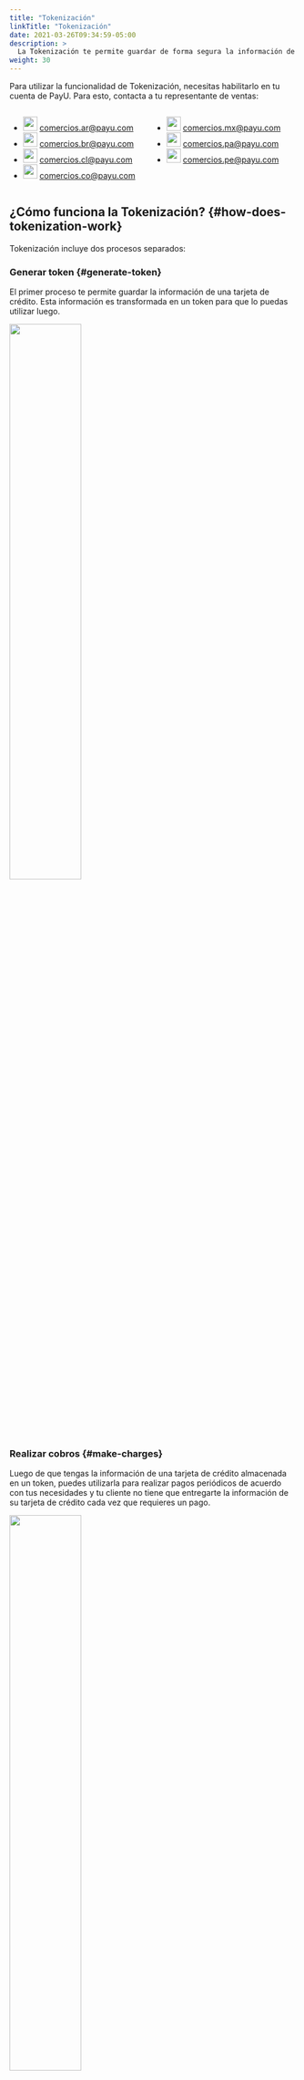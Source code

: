 ```yaml
---
title: "Tokenización"
linkTitle: "Tokenización"
date: 2021-03-26T09:34:59-05:00
description: >
  La Tokenización te permite guardar de forma segura la información de las tarjetas de crédito de tus clientes a través de la creación de un token. Este token te permite realizar pagos regulares o implementar la funcionalidad de _Pago a un clic_, siguiendo los estándares de seguridad de PCI DSS (Payment Card Industry Data Security Standard) para manejar la información de las tarjetas de crédito.
weight: 30
---
```


Para utilizar la funcionalidad de Tokenización, necesitas habilitarlo en tu cuenta de PayU. Para esto, contacta a tu representante de ventas:

<div style="display: flex;">
  <div style="float: left;width: 50%;">
    <ul>
      <li><img src="/assets/Argentina.png" width="25px"/> <a href="comercios.ar@payu.com">comercios.ar@payu.com</a></li>
      <li><img src="/assets/Brasil.png" width="25px"/> <a href="comercios.br@payu.com">comercios.br@payu.com</a></li>
      <li><img src="/assets/Chile.png" width="25px"/> <a href="comercios.cl@payu.com">comercios.cl@payu.com</a></li>
      <li><img src="/assets/Colombia.png" width="25px"/> <a href="comercios.co@payu.com">comercios.co@payu.com</a></li>
    </ul>
  </div>
  <div style="float: left;width: 50%;">
    <ul>
      <li><img src="/assets/Mexico.png" width="25px"/> <a href="comercios.mx@payu.com">comercios.mx@payu.com</a></li>
      <li><img src="/assets/Panama.png" width="25px"/> <a href="comercios.pa@payu.com">comercios.pa@payu.com</a></li>
      <li><img src="/assets/Peru.png" width="25px"/> <a href="comercios.pe@payu.com">comercios.pe@payu.com</a></li>
    </ul>
  </div>
</div>

## ¿Cómo funciona la Tokenización? {#how-does-tokenization-work}
Tokenización incluye dos procesos separados:

### Generar token {#generate-token}
El primer proceso te permite guardar la información de una tarjeta de crédito. Esta información es transformada en un token para que lo puedas utilizar luego.

<img src="/assets/Tokenization/tokenizacion1-es.png" width="50%"/>

### Realizar cobros {#make-charges}
Luego de que tengas la información de una tarjeta de crédito almacenada en un token, puedes utilizarla para realizar pagos periódicos de acuerdo con tus necesidades y tu cliente no tiene que entregarte la información de su tarjeta de crédito cada vez que requieres un pago.

<img src="/assets/Tokenization/tokenizacion2-es.png" width="50%"/><br>

Además, la funcionalidad de tokenización le permite almacenar, remover o cobrar varias tarjetas de crédito enviando un archivo codificado en Base64.

## ¿Qué sigue? {#whats-next}
La integración con esta funcionalidad puede realizarse con cualquiera de nuestros tipos de integración:

* [Para integración API, consulta este artículo]({{< ref "Tokenization-API.md" >}})
* [Para integración SDK, consulta este artículo]({{< ref "TokenizationSDK.md" >}})
